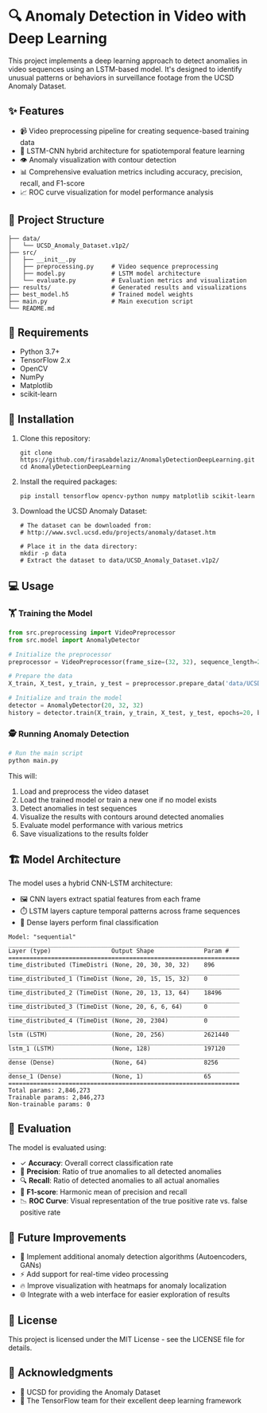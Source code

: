 # 🔍 Anomaly Detection in Video with Deep Learning

This project implements a deep learning approach to detect anomalies in video sequences using an LSTM-based model. It's designed to identify unusual patterns or behaviors in surveillance footage from the UCSD Anomaly Dataset.

## ✨ Features

- 📹 Video preprocessing pipeline for creating sequence-based training data
- 🧠 LSTM-CNN hybrid architecture for spatiotemporal feature learning
- 👁️ Anomaly visualization with contour detection
- 📊 Comprehensive evaluation metrics including accuracy, precision, recall, and F1-score
- 📈 ROC curve visualization for model performance analysis

## 📂 Project Structure

```
├── data/
│   └── UCSD_Anomaly_Dataset.v1p2/
├── src/
│   ├── __init__.py
│   ├── preprocessing.py     # Video sequence preprocessing
│   ├── model.py             # LSTM model architecture
│   └── evaluate.py          # Evaluation metrics and visualization
├── results/                 # Generated results and visualizations
├── best_model.h5            # Trained model weights
├── main.py                  # Main execution script
└── README.md
```

## 🔧 Requirements

- Python 3.7+
- TensorFlow 2.x
- OpenCV
- NumPy
- Matplotlib
- scikit-learn

## 🚀 Installation

1. Clone this repository:
   ```
   git clone https://github.com/firasabdelaziz/AnomalyDetectionDeepLearning.git
   cd AnomalyDetectionDeepLearning
   ```

2. Install the required packages:
   ```
   pip install tensorflow opencv-python numpy matplotlib scikit-learn
   ```

3. Download the UCSD Anomaly Dataset:
   ```
   # The dataset can be downloaded from:
   # http://www.svcl.ucsd.edu/projects/anomaly/dataset.htm
   
   # Place it in the data directory:
   mkdir -p data
   # Extract the dataset to data/UCSD_Anomaly_Dataset.v1p2/
   ```

## 💻 Usage

### 🏋️ Training the Model

```python
from src.preprocessing import VideoPreprocessor
from src.model import AnomalyDetector

# Initialize the preprocessor
preprocessor = VideoPreprocessor(frame_size=(32, 32), sequence_length=20)

# Prepare the data
X_train, X_test, y_train, y_test = preprocessor.prepare_data('data/UCSD_Anomaly_Dataset.v1p2')

# Initialize and train the model
detector = AnomalyDetector(20, 32, 32)
history = detector.train(X_train, y_train, X_test, y_test, epochs=20, batch_size=32)
```

### 🕵️ Running Anomaly Detection

```bash
# Run the main script
python main.py
```

This will:
1. Load and preprocess the video dataset
2. Load the trained model or train a new one if no model exists
3. Detect anomalies in test sequences
4. Visualize the results with contours around detected anomalies
5. Evaluate model performance with various metrics
6. Save visualizations to the results folder

## 🏗️ Model Architecture

The model uses a hybrid CNN-LSTM architecture:
- 🖼️ CNN layers extract spatial features from each frame
- ⏱️ LSTM layers capture temporal patterns across frame sequences
- 🧮 Dense layers perform final classification

```
Model: "sequential"
_________________________________________________________________
Layer (type)                 Output Shape              Param #   
=================================================================
time_distributed (TimeDistri (None, 20, 30, 30, 32)    896       
_________________________________________________________________
time_distributed_1 (TimeDist (None, 20, 15, 15, 32)    0         
_________________________________________________________________
time_distributed_2 (TimeDist (None, 20, 13, 13, 64)    18496     
_________________________________________________________________
time_distributed_3 (TimeDist (None, 20, 6, 6, 64)      0         
_________________________________________________________________
time_distributed_4 (TimeDist (None, 20, 2304)          0         
_________________________________________________________________
lstm (LSTM)                  (None, 20, 256)           2621440   
_________________________________________________________________
lstm_1 (LSTM)                (None, 128)               197120    
_________________________________________________________________
dense (Dense)                (None, 64)                8256      
_________________________________________________________________
dense_1 (Dense)              (None, 1)                 65        
=================================================================
Total params: 2,846,273
Trainable params: 2,846,273
Non-trainable params: 0
```

## 📏 Evaluation

The model is evaluated using:
- ✓ **Accuracy**: Overall correct classification rate
- 🎯 **Precision**: Ratio of true anomalies to all detected anomalies
- 🔍 **Recall**: Ratio of detected anomalies to all actual anomalies
- 🔄 **F1-score**: Harmonic mean of precision and recall
- 📉 **ROC Curve**: Visual representation of the true positive rate vs. false positive rate

## 🚀 Future Improvements

- 🔄 Implement additional anomaly detection algorithms (Autoencoders, GANs)
- ⚡ Add support for real-time video processing
- 🔥 Improve visualization with heatmaps for anomaly localization
- 🌐 Integrate with a web interface for easier exploration of results

## 📜 License

This project is licensed under the MIT License - see the LICENSE file for details.

## 🙏 Acknowledgments

- 🏫 UCSD for providing the Anomaly Dataset
- 🧠 The TensorFlow team for their excellent deep learning framework